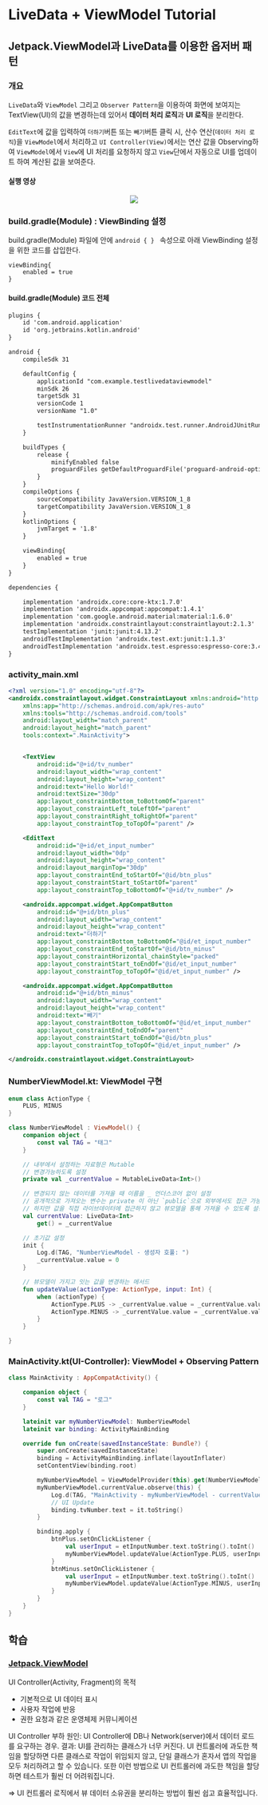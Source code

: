 # LiveData + ViewModel Tutorial
## Jetpack.ViewModel과 LiveData를 이용한 옵저버 패턴 
### 개요
<P>

``LiveData``와 ``ViewModel`` 그리고 ``Observer Pattern``을 이용하여 화면에 보여지는 TextView(UI)의 값을 변경하는데 있어서  <strong>데이터 처리 로직</strong>과 <strong>UI 로직</strong>을 분리한다.

``EditText``에 값을 입력하여 ``더하기``버튼 또는 ``빼기``버튼 클릭 시, 산수 연산(``데이터 처리 로직``)을 ``ViewModel``에서 처리하고 ``UI Controller(View)``에서는 연산 값을 Observing하여 ``ViewModel``에서 ``View``에 UI 처리를 요청하지 않고 ``View``단에서 자동으로 UI를 업데이트 하여 계산된 값을 보여준다.
</P>

#### 실행 영상
<p align="center">
<img src="https://user-images.githubusercontent.com/89065117/169432527-b58b532c-f01d-48bc-95fe-9e5cbaed38a4.gif"/>
</p>

### build.gradle(Module) : ViewBinding 설정
build.gradle(Module) 파일에 안에 ``android { } `` 속성으로 아래 ViewBinding 설정을 위한 코드를 삽입한다.
```
viewBinding{
    enabled = true
}
```
#### build.gradle(Module) 코드 전체
``` xml
plugins {
    id 'com.android.application'
    id 'org.jetbrains.kotlin.android'
}

android {
    compileSdk 31

    defaultConfig {
        applicationId "com.example.testlivedataviewmodel"
        minSdk 26
        targetSdk 31
        versionCode 1
        versionName "1.0"

        testInstrumentationRunner "androidx.test.runner.AndroidJUnitRunner"
    }

    buildTypes {
        release {
            minifyEnabled false
            proguardFiles getDefaultProguardFile('proguard-android-optimize.txt'), 'proguard-rules.pro'
        }
    }
    compileOptions {
        sourceCompatibility JavaVersion.VERSION_1_8
        targetCompatibility JavaVersion.VERSION_1_8
    }
    kotlinOptions {
        jvmTarget = '1.8'
    }

    viewBinding{
        enabled = true
    }
}

dependencies {

    implementation 'androidx.core:core-ktx:1.7.0'
    implementation 'androidx.appcompat:appcompat:1.4.1'
    implementation 'com.google.android.material:material:1.6.0'
    implementation 'androidx.constraintlayout:constraintlayout:2.1.3'
    testImplementation 'junit:junit:4.13.2'
    androidTestImplementation 'androidx.test.ext:junit:1.1.3'
    androidTestImplementation 'androidx.test.espresso:espresso-core:3.4.0'
}
```

### activity_main.xml
``` xml
<?xml version="1.0" encoding="utf-8"?>
<androidx.constraintlayout.widget.ConstraintLayout xmlns:android="http://schemas.android.com/apk/res/android"
    xmlns:app="http://schemas.android.com/apk/res-auto"
    xmlns:tools="http://schemas.android.com/tools"
    android:layout_width="match_parent"
    android:layout_height="match_parent"
    tools:context=".MainActivity">


    <TextView
        android:id="@+id/tv_number"
        android:layout_width="wrap_content"
        android:layout_height="wrap_content"
        android:text="Hello World!"
        android:textSize="30dp"
        app:layout_constraintBottom_toBottomOf="parent"
        app:layout_constraintLeft_toLeftOf="parent"
        app:layout_constraintRight_toRightOf="parent"
        app:layout_constraintTop_toTopOf="parent" />

    <EditText
        android:id="@+id/et_input_number"
        android:layout_width="0dp"
        android:layout_height="wrap_content"
        android:layout_marginTop="30dp"
        app:layout_constraintEnd_toStartOf="@id/btn_plus"
        app:layout_constraintStart_toStartOf="parent"
        app:layout_constraintTop_toBottomOf="@+id/tv_number" />

    <androidx.appcompat.widget.AppCompatButton
        android:id="@+id/btn_plus"
        android:layout_width="wrap_content"
        android:layout_height="wrap_content"
        android:text="더하기"
        app:layout_constraintBottom_toBottomOf="@id/et_input_number"
        app:layout_constraintEnd_toStartOf="@id/btn_minus"
        app:layout_constraintHorizontal_chainStyle="packed"
        app:layout_constraintStart_toEndOf="@id/et_input_number"
        app:layout_constraintTop_toTopOf="@id/et_input_number" />

    <androidx.appcompat.widget.AppCompatButton
        android:id="@+id/btn_minus"
        android:layout_width="wrap_content"
        android:layout_height="wrap_content"
        android:text="빼기"
        app:layout_constraintBottom_toBottomOf="@id/et_input_number"
        app:layout_constraintEnd_toEndOf="parent"
        app:layout_constraintStart_toEndOf="@id/btn_plus"
        app:layout_constraintTop_toTopOf="@id/et_input_number" />

</androidx.constraintlayout.widget.ConstraintLayout>
```

### NumberViewModel.kt: ViewModel 구현
``` kotlin
enum class ActionType {
    PLUS, MINUS
}

class NumberViewModel : ViewModel() {
    companion object {
        const val TAG = "태그"
    }

    // 내부에서 설정하는 자료형은 Mutable
    // 변경가능하도록 설정
    private val _currentValue = MutableLiveData<Int>()

    // 변경되지 않는 데이터를 가져올 때 이름을 _ 언더스코어 없이 설정
    // 공개적으로 가져오는 변수는 private 이 아닌 `public`으로 외부에서도 접근 가능하도록 설정
    // 하지만 값을 직접 라이브데이터에 접근하지 않고 뷰모델을 통해 가져올 수 있도록 설정
    val currentValue: LiveData<Int>
        get() = _currentValue

    // 초기값 설정
    init {
        Log.d(TAG, "NumberViewModel - 생성자 호풀: ")
        _currentValue.value = 0
    }

    // 뷰모델이 가지고 잇는 값을 변경하는 메서드
    fun updateValue(actionType: ActionType, input: Int) {
        when (actionType) {
            ActionType.PLUS -> _currentValue.value = _currentValue.value?.plus(input)
            ActionType.MINUS -> _currentValue.value = _currentValue.value?.minus(input)
        }
    }

}
```
### MainActivity.kt(UI-Controller): ViewModel + Observing Pattern 
```kotlin
class MainActivity : AppCompatActivity() {

    companion object {
        const val TAG = "로그"
    }

    lateinit var myNumberViewModel: NumberViewModel
    lateinit var binding: ActivityMainBinding

    override fun onCreate(savedInstanceState: Bundle?) {
        super.onCreate(savedInstanceState)
        binding = ActivityMainBinding.inflate(layoutInflater)
        setContentView(binding.root)

        myNumberViewModel = ViewModelProvider(this).get(NumberViewModel::class.java)
        myNumberViewModel.currentValue.observe(this) {
            Log.d(TAG, "MainActivity - myNumberViewModel - currentValue 라이브 데이터 값 변경:  $it")
            // UI Update
            binding.tvNumber.text = it.toString()
        }

        binding.apply {
            btnPlus.setOnClickListener {
                val userInput = etInputNumber.text.toString().toInt()
                myNumberViewModel.updateValue(ActionType.PLUS, userInput)
            }
            btnMinus.setOnClickListener {
                val userInput = etInputNumber.text.toString().toInt()
                myNumberViewModel.updateValue(ActionType.MINUS, userInput)
            }
        }
    }
}
```

## 학습
### [Jetpack.ViewModel](https://developer.android.com/topic/libraries/architecture/viewmodel?hl=ko)
UI Controller(Activity, Fragment)의 목적
 - 기본적으로 UI 데이터 표시
 - 사용자 작업에 반응
 - 권한 요청과 같은 운영체제 커뮤니케이션

UI Controller 부하
원인: UI Controller에 DB나 Network(server)에서 데이터 로드를 요구하는 경우.
결과: UI를 관리하는 클래스가 너무 커진다. UI 컨트롤러에 과도한 책임을 할당하면 다른 클래스로 작업이 위임되지 않고, 단일 클래스가 혼자서 앱의 작업을 모두 처리하려고 할 수 있습니다. 또한 이런 방법으로 UI 컨트롤러에 과도한 책임을 할당하면 테스트가 훨씬 더 어려워집니다.

=> UI 컨트롤러 로직에서 뷰 데이터 소유권을 분리하는 방법이 훨씬 쉽고 효율적입니다.
